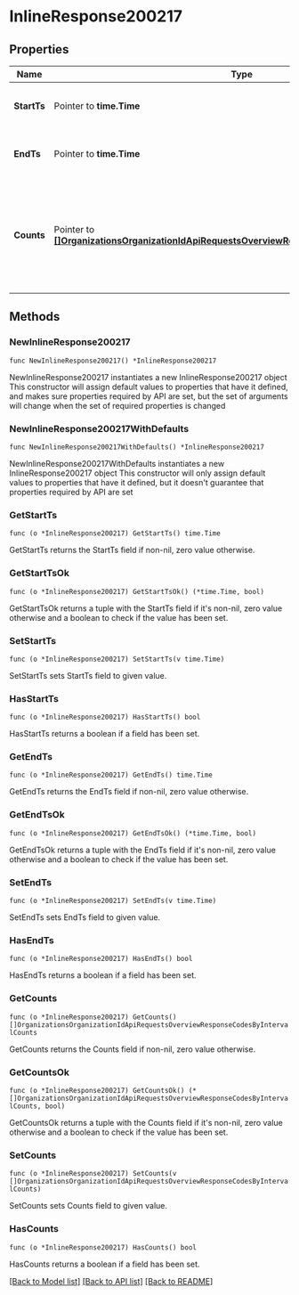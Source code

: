 # InlineResponse200217

## Properties

Name | Type | Description | Notes
------------ | ------------- | ------------- | -------------
**StartTs** | Pointer to **time.Time** | The start time of the access period | [optional] 
**EndTs** | Pointer to **time.Time** | The end time of the access period | [optional] 
**Counts** | Pointer to [**[]OrganizationsOrganizationIdApiRequestsOverviewResponseCodesByIntervalCounts**](OrganizationsOrganizationIdApiRequestsOverviewResponseCodesByIntervalCounts.md) | list of response codes and a count of how many requests had that code in the given time period | [optional] 

## Methods

### NewInlineResponse200217

`func NewInlineResponse200217() *InlineResponse200217`

NewInlineResponse200217 instantiates a new InlineResponse200217 object
This constructor will assign default values to properties that have it defined,
and makes sure properties required by API are set, but the set of arguments
will change when the set of required properties is changed

### NewInlineResponse200217WithDefaults

`func NewInlineResponse200217WithDefaults() *InlineResponse200217`

NewInlineResponse200217WithDefaults instantiates a new InlineResponse200217 object
This constructor will only assign default values to properties that have it defined,
but it doesn't guarantee that properties required by API are set

### GetStartTs

`func (o *InlineResponse200217) GetStartTs() time.Time`

GetStartTs returns the StartTs field if non-nil, zero value otherwise.

### GetStartTsOk

`func (o *InlineResponse200217) GetStartTsOk() (*time.Time, bool)`

GetStartTsOk returns a tuple with the StartTs field if it's non-nil, zero value otherwise
and a boolean to check if the value has been set.

### SetStartTs

`func (o *InlineResponse200217) SetStartTs(v time.Time)`

SetStartTs sets StartTs field to given value.

### HasStartTs

`func (o *InlineResponse200217) HasStartTs() bool`

HasStartTs returns a boolean if a field has been set.

### GetEndTs

`func (o *InlineResponse200217) GetEndTs() time.Time`

GetEndTs returns the EndTs field if non-nil, zero value otherwise.

### GetEndTsOk

`func (o *InlineResponse200217) GetEndTsOk() (*time.Time, bool)`

GetEndTsOk returns a tuple with the EndTs field if it's non-nil, zero value otherwise
and a boolean to check if the value has been set.

### SetEndTs

`func (o *InlineResponse200217) SetEndTs(v time.Time)`

SetEndTs sets EndTs field to given value.

### HasEndTs

`func (o *InlineResponse200217) HasEndTs() bool`

HasEndTs returns a boolean if a field has been set.

### GetCounts

`func (o *InlineResponse200217) GetCounts() []OrganizationsOrganizationIdApiRequestsOverviewResponseCodesByIntervalCounts`

GetCounts returns the Counts field if non-nil, zero value otherwise.

### GetCountsOk

`func (o *InlineResponse200217) GetCountsOk() (*[]OrganizationsOrganizationIdApiRequestsOverviewResponseCodesByIntervalCounts, bool)`

GetCountsOk returns a tuple with the Counts field if it's non-nil, zero value otherwise
and a boolean to check if the value has been set.

### SetCounts

`func (o *InlineResponse200217) SetCounts(v []OrganizationsOrganizationIdApiRequestsOverviewResponseCodesByIntervalCounts)`

SetCounts sets Counts field to given value.

### HasCounts

`func (o *InlineResponse200217) HasCounts() bool`

HasCounts returns a boolean if a field has been set.


[[Back to Model list]](../README.md#documentation-for-models) [[Back to API list]](../README.md#documentation-for-api-endpoints) [[Back to README]](../README.md)


